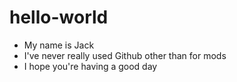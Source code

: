 # hello-world
- My name is Jack
- I've never really used Github other than for mods
- I hope you're having a good day
